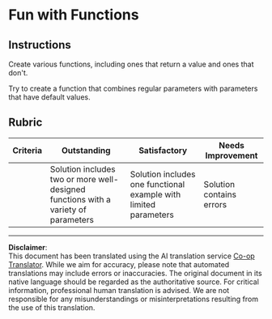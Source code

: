 <!--
CO_OP_TRANSLATOR_METADATA:
{
  "original_hash": "8973f96157680a13e9446e4bb540ee57",
  "translation_date": "2025-08-28T11:40:30+00:00",
  "source_file": "2-js-basics/2-functions-methods/assignment.md",
  "language_code": "en"
}
-->
# Fun with Functions

## Instructions

Create various functions, including ones that return a value and ones that don't.

Try to create a function that combines regular parameters with parameters that have default values.

## Rubric

| Criteria | Outstanding                                                                          | Satisfactory                                                   | Needs Improvement |
| -------- | ------------------------------------------------------------------------------------ | ------------------------------------------------------------- | ----------------- |
|          | Solution includes two or more well-designed functions with a variety of parameters | Solution includes one functional example with limited parameters | Solution contains errors |

---

**Disclaimer**:  
This document has been translated using the AI translation service [Co-op Translator](https://github.com/Azure/co-op-translator). While we aim for accuracy, please note that automated translations may include errors or inaccuracies. The original document in its native language should be regarded as the authoritative source. For critical information, professional human translation is advised. We are not responsible for any misunderstandings or misinterpretations resulting from the use of this translation.
